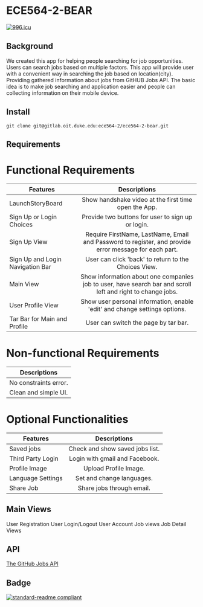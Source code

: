 # ECE564-2-BEAR

[![996.icu](https://img.shields.io/badge/link-996.icu-red.svg)](https://996.icu)

## Background

We created this app for helping people searching for  job opportunities. Users can search jobs based on multiple factors.
This app will provide user with a convenient way in searching the job based on location(city).
Providing gathered information about jobs from GitHUB Jobs API.
The basic idea is to make job searching and application easier and people can collecting information on their mobile device.

## Install

`git clone git@gitlab.oit.duke.edu:ece564-2/ece564-2-bear.git`

## Requirements

# Functional Requirements
| Features   |      Descriptions      |
|----------|:-------------:|
| LaunchStoryBoard |  Show handshake video at the first time open the App. |
| Sign Up or Login Choices |  Provide two buttons for user to sign up or login.   |
| Sign Up View | Require FirstName, LastName, Email and Password to register, and provide error message for each part. |
| Sign Up and Login Navigation Bar | User can click 'back' to return to the Choices View. |
| Main View | Show information about one companies job to user, have search bar and scroll left and right to change jobs. |
| User Profile View | Show user personal information, enable 'edit' and change settings options. |
| Tar Bar for Main and Profile | User can switch the page by tar bar. |
# Non-functional Requirements
|  Descriptions |
|----------|
| No constraints error. |
| Clean and simple UI. |

# Optional Functionalities
| Features   |      Descriptions	|
|----------|:-------------:|
| Saved jobs | Check and show saved jobs list. |
| Third Party Login | Login with gmail and Facebook. |
| Profile Image | Upload Profile Image. |
| Language Settings | Set and change languages. |
| Share Job | Share jobs through email. |

## Main Views

 User Registration
 User Login/Logout
 User Account
 Job views
 Job Detail Views


## API

[The GitHub Jobs API](https://jobs.github.com/api)

## Badge

[![standard-readme compliant](https://img.shields.io/badge/readme%20style-standard-brightgreen.svg?style=flat-square)](https://github.com/RichardLitt/standard-readme)

